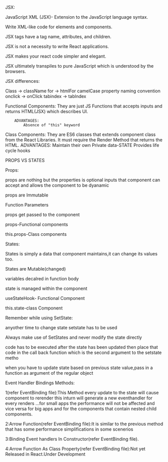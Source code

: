 JSX:

JavaScript XML (JSX)- Extension to the JavaScript language syntax.

Write XML-like code for elements and components.

JSX tags have a tag name, attributes, and children.

JSX is not a necessity to write React applications.

JSX makes your react code simpler and elegant.

JSX ultimately transpiles to pure JavaScript which is understood by the browsers.

JSX differences:

Class -> className
for -> htmlFor
camelCase property naming convention
onclick -> onClick
tabindex -> tablndex

Functional Components:
They are just JS Functions that accepts inputs and returns HTML(JSX) which describes UI.

        ADVANTAGES:
            Absence of "this" keyword


Class Components:
They are ES6 classes that extends component class from the React Libraries.
It must require the Render Method that returns the HTML.
ADVANTAGES:
Maintain their own Private data-STATE
Provides life cycle hooks

PROPS VS STATES

Props:

props are nothing but the properties is optional inputs that component can accept and allows the component to be dyanamic
  
 props are Immutable

Function Parameters

props get passed to the component

props-Functional components

this.props-Class components

States:

States is simply a data that component maintains,it can change its values too.

States are Mutable(changed)

variables decalred in function body

state is managed within the component

useStateHook- Functional Component

this.state-class Component

Remember while using SetState:

anyother time to change state setstate has to be used

Always  make use of SetStates and never modify the state directly

code has to be executed after the state has been updated then place that code in the call back function which is the second argument to the setstate metho

when you have to update state based on previous state value,pass in a function  as argument of the regular object

Event Handler Bindings Methods:

1(refer EventBinding file):This Method  every update to the state will cause component to rerender this inturn will generate a new eventhandler for every renders ...for small apps the performance will not be affected and vice versa for big apps and for the components that contain nested child components.


2:Arrow Function(refer EventBinding file):It is similar to the previous method that has some performance simplifications in some scenerios 

3:Binding Event handlers In Constructor(refer EventBinding file).

4:Arrow Function As Class Property(refer EventBinding file):Not yet Released in React.Under Development